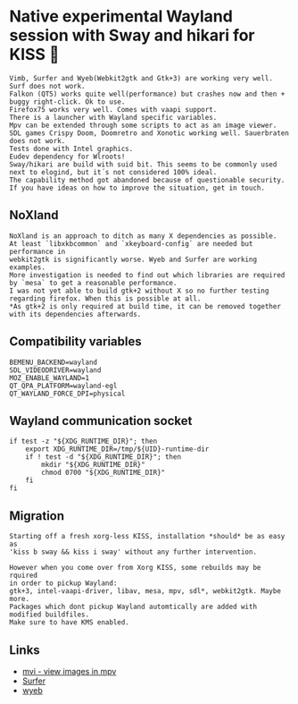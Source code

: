 # Native experimental Wayland session with Sway and hikari for KISS 🌿
```
Vimb, Surfer and Wyeb(Webkit2gtk and Gtk+3) are working very well.
Surf does not work.
Falkon (QT5) works quite well(performance) but crashes now and then + buggy right-click. Ok to use.
Firefox75 works very well. Comes with vaapi support.
There is a launcher with Wayland specific variables.
Mpv can be extended through some scripts to act as an image viewer.
SDL games Crispy Doom, Doomretro and Xonotic working well. Sauerbraten does not work.
Tests done with Intel graphics.
Eudev dependency for Wlroots!
Sway/hikari are build with suid bit. This seems to be commonly used next to elogind, but it´s not considered 100% ideal.  
The capability method got abandoned because of questionable security.
If you have ideas on how to improve the situation, get in touch. 
```

## NoXland
```
NoXland is an approach to ditch as many X dependencies as possible.  
At least `libxkbcommon` and `xkeyboard-config` are needed but performance in  
webkit2gtk is significantly worse. Wyeb and Surfer are working examples.  
More investigation is needed to find out which libraries are required by `mesa` to get a reasonable performance.  
I was not yet able to build gtk+2 without X so no further testing regarding firefox. When this is possible at all.  
*As gtk+2 is only required at build time, it can be removed together with its dependencies afterwards.
```
 
## Compatibility variables
```
BEMENU_BACKEND=wayland
SDL_VIDEODRIVER=wayland
MOZ_ENABLE_WAYLAND=1
QT_QPA_PLATFORM=wayland-egl
QT_WAYLAND_FORCE_DPI=physical
```

## Wayland communication socket
```
if test -z "${XDG_RUNTIME_DIR}"; then
    export XDG_RUNTIME_DIR=/tmp/${UID}-runtime-dir
    if ! test -d "${XDG_RUNTIME_DIR}"; then
        mkdir "${XDG_RUNTIME_DIR}"
        chmod 0700 "${XDG_RUNTIME_DIR}"
    fi
fi
```

## Migration
```
Starting off a fresh xorg-less KISS, installation *should* be as easy as
'kiss b sway && kiss i sway' without any further intervention.

However when you come over from Xorg KISS, some rebuilds may be rquired
in order to pickup Wayland:
gtk+3, intel-vaapi-driver, libav, mesa, mpv, sdl*, webkit2gtk. Maybe more.
Packages which dont pickup Wayland automtically are added with modified buildfiles.
Make sure to have KMS enabled.
```

## Links
- [mvi - view images in mpv](https://github.com/occivink/mpv-image-viewer)  
- [Surfer](https://github.com/nihilowy/surfer) 
- [wyeb](https://github.com/jun7/wyeb)  

